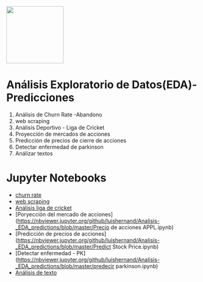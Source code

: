 <img src="https://github.com/luishernand/pandas_fundamentals/blob/master/logo4.JPG?raw=true" heiht= 150 width= 150 alt=" ">  

# Análisis Exploratorio de Datos(EDA)-Predicciones

1. Análisis de Churn Rate -Abandono
2. web scraping
3. Análisis Deportivo - Liga de Cricket
4. Proyección  de mercados de acciones
5. Predicción de precios de cierre de acciones
6. Detectar enfermedad de parkinson
7. Análizar textos  

# Jupyter Notebooks  

- [churn rate](https://nbviewer.jupyter.org/github/luishernand/Analisis-_EDA_predictions/blob/master/Churn_rate.ipynb)
- [web scraping](https://nbviewer.jupyter.org/github/luishernand/Analisis-_EDA_predictions/blob/master/Data_scraping_pandas_json.ipynb)
- [Análisis liga de cricket](https://nbviewer.jupyter.org/github/luishernand/Analisis-_EDA_predictions/blob/master/EDA_Indian_league.ipynb)
- [Poryección del  mercado de acciones](https://nbviewer.jupyter.org/github/luishernand/Analisis-_EDA_predictions/blob/master/Precio de acciones APPL.ipynb)
- [Predicción de precios de acciones](https://nbviewer.jupyter.org/github/luishernand/Analisis-_EDA_predictions/blob/master/Predict Stock Price.ipynb)
- [Detectar enfermedad - PK](https://nbviewer.jupyter.org/github/luishernand/Analisis-_EDA_predictions/blob/master/predecir parkinson.ipynb)
- [Análisis de texto](https://nbviewer.jupyter.org/github/luishernand/Analisis-_EDA_predictions/blob/master/yelp_exercise.ipynb)
